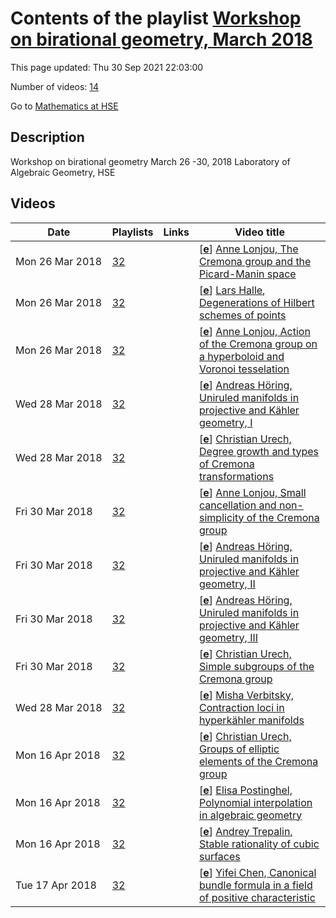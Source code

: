 # Contents of the playlist [Workshop on birational geometry, March 2018](https://www.youtube.com/playlist?list=PLq3E5oubNNoDE6HzmR6issHbejYekt53Y)

This page updated: Thu 30 Sep 2021 22:03:00

Number of videos: [14](#videos)

Go to [Mathematics at HSE](../README.md)

## Description

Workshop on birational geometry
March  26 -30, 2018
Laboratory of Algebraic Geometry, HSE

## Videos

|Date|Playlists|Links|Video title|
|---|---|---|---|
| Mon&nbsp;26&nbsp;Mar&nbsp;2018 | [32](../playlists/32 "Workshop on birational geometry, March 2018") |  | [[**e**](https://studio.youtube.com/video/pz6MMjJJCLg/edit "Edit")] [Anne Lonjou, The Cremona group and the Picard-Manin space](https://www.youtube.com/watch?v=pz6MMjJJCLg&list=PLq3E5oubNNoDE6HzmR6issHbejYekt53Y) |
| Mon&nbsp;26&nbsp;Mar&nbsp;2018 | [32](../playlists/32 "Workshop on birational geometry, March 2018") |  | [[**e**](https://studio.youtube.com/video/sGq_dDibzYI/edit "Edit")] [Lars Halle, Degenerations of Hilbert schemes of points](https://www.youtube.com/watch?v=sGq_dDibzYI&list=PLq3E5oubNNoDE6HzmR6issHbejYekt53Y) |
| Mon&nbsp;26&nbsp;Mar&nbsp;2018 | [32](../playlists/32 "Workshop on birational geometry, March 2018") |  | [[**e**](https://studio.youtube.com/video/gKG54Kok8QQ/edit "Edit")] [Anne Lonjou, Action of the Cremona group on a hyperboloid and Voronoi tesselation](https://www.youtube.com/watch?v=gKG54Kok8QQ&list=PLq3E5oubNNoDE6HzmR6issHbejYekt53Y) |
| Wed&nbsp;28&nbsp;Mar&nbsp;2018 | [32](../playlists/32 "Workshop on birational geometry, March 2018") |  | [[**e**](https://studio.youtube.com/video/BJz8Y6TK1vI/edit "Edit")] [Andreas Höring, Uniruled manifolds in projective and Kähler geometry, I](https://www.youtube.com/watch?v=BJz8Y6TK1vI&list=PLq3E5oubNNoDE6HzmR6issHbejYekt53Y) |
| Wed&nbsp;28&nbsp;Mar&nbsp;2018 | [32](../playlists/32 "Workshop on birational geometry, March 2018") |  | [[**e**](https://studio.youtube.com/video/yT51Jty-Wv4/edit "Edit")] [Christian Urech, Degree growth and types of Cremona transformations](https://www.youtube.com/watch?v=yT51Jty-Wv4&list=PLq3E5oubNNoDE6HzmR6issHbejYekt53Y) |
| Fri&nbsp;30&nbsp;Mar&nbsp;2018 | [32](../playlists/32 "Workshop on birational geometry, March 2018") |  | [[**e**](https://studio.youtube.com/video/2t4FT7q85b0/edit "Edit")] [Anne Lonjou, Small cancellation and non-simplicity of the Cremona group](https://www.youtube.com/watch?v=2t4FT7q85b0&list=PLq3E5oubNNoDE6HzmR6issHbejYekt53Y) |
| Fri&nbsp;30&nbsp;Mar&nbsp;2018 | [32](../playlists/32 "Workshop on birational geometry, March 2018") |  | [[**e**](https://studio.youtube.com/video/nxQEHOjv_5k/edit "Edit")] [Andreas Höring, Uniruled manifolds in projective and Kähler geometry, II](https://www.youtube.com/watch?v=nxQEHOjv_5k&list=PLq3E5oubNNoDE6HzmR6issHbejYekt53Y) |
| Fri&nbsp;30&nbsp;Mar&nbsp;2018 | [32](../playlists/32 "Workshop on birational geometry, March 2018") |  | [[**e**](https://studio.youtube.com/video/RiSG0-o8LcU/edit "Edit")] [Andreas Höring, Uniruled manifolds in projective and Kähler geometry, III](https://www.youtube.com/watch?v=RiSG0-o8LcU&list=PLq3E5oubNNoDE6HzmR6issHbejYekt53Y) |
| Fri&nbsp;30&nbsp;Mar&nbsp;2018 | [32](../playlists/32 "Workshop on birational geometry, March 2018") |  | [[**e**](https://studio.youtube.com/video/3y5lju5Gzok/edit "Edit")] [Christian Urech, Simple subgroups of the Cremona group](https://www.youtube.com/watch?v=3y5lju5Gzok&list=PLq3E5oubNNoDE6HzmR6issHbejYekt53Y) |
| Wed&nbsp;28&nbsp;Mar&nbsp;2018 | [32](../playlists/32 "Workshop on birational geometry, March 2018") |  | [[**e**](https://studio.youtube.com/video/xEMOsyGVpKk/edit "Edit")] [Misha Verbitsky, Contraction loci in hyperkähler manifolds](https://www.youtube.com/watch?v=xEMOsyGVpKk&list=PLq3E5oubNNoDE6HzmR6issHbejYekt53Y) |
| Mon&nbsp;16&nbsp;Apr&nbsp;2018 | [32](../playlists/32 "Workshop on birational geometry, March 2018") |  | [[**e**](https://studio.youtube.com/video/hzLfeZTiRqQ/edit "Edit")] [Christian Urech, Groups of elliptic elements of the Cremona group](https://www.youtube.com/watch?v=hzLfeZTiRqQ&list=PLq3E5oubNNoDE6HzmR6issHbejYekt53Y) |
| Mon&nbsp;16&nbsp;Apr&nbsp;2018 | [32](../playlists/32 "Workshop on birational geometry, March 2018") |  | [[**e**](https://studio.youtube.com/video/WN6eEjxWmT4/edit "Edit")] [Elisa Postinghel, Polynomial interpolation in algebraic geometry](https://www.youtube.com/watch?v=WN6eEjxWmT4&list=PLq3E5oubNNoDE6HzmR6issHbejYekt53Y) |
| Mon&nbsp;16&nbsp;Apr&nbsp;2018 | [32](../playlists/32 "Workshop on birational geometry, March 2018") |  | [[**e**](https://studio.youtube.com/video/bb06C4VVV4k/edit "Edit")] [Andrey Trepalin, Stable rationality of cubic surfaces](https://www.youtube.com/watch?v=bb06C4VVV4k&list=PLq3E5oubNNoDE6HzmR6issHbejYekt53Y) |
| Tue&nbsp;17&nbsp;Apr&nbsp;2018 | [32](../playlists/32 "Workshop on birational geometry, March 2018") |  | [[**e**](https://studio.youtube.com/video/yZAP8Vy2Ny8/edit "Edit")] [Yifei Chen, Canonical bundle formula in a field of positive characteristic](https://www.youtube.com/watch?v=yZAP8Vy2Ny8&list=PLq3E5oubNNoDE6HzmR6issHbejYekt53Y) |
